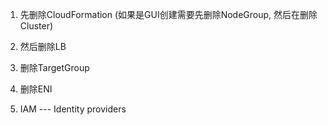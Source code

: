 1. 先删除CloudFormation (如果是GUI创建需要先删除NodeGroup, 然后在删除Cluster)

2. 然后删除LB

3. 删除TargetGroup

4. 删除ENI

5. IAM --- Identity providers
